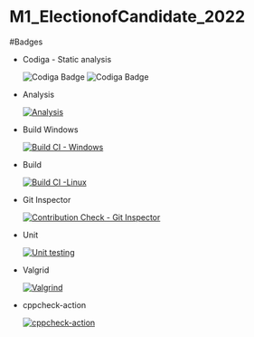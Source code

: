 # M1_ElectionofCandidate_2022
 
 #Badges

  * Codiga - Static analysis

    ![Codiga Badge](https://api.codiga.io/project/32275/score/svg)
    ![Codiga Badge](https://api.codiga.io/project/32275/status/svg)

 
 * Analysis
 
 
    [![Analysis](https://github.com/Vardhineedi/M1_ElectionofCandidate_2022/actions/workflows/Analysis.yml/badge.svg)](https://github.com/Vardhineedi/M1_ElectionofCandidate_2022/actions/workflows/Analysis.yml)

 * Build Windows
 
     [![Build CI - Windows](https://github.com/Vardhineedi/M1_ElectionofCandidate_2022/actions/workflows/Build_Windows.yml/badge.svg)](https://github.com/Vardhineedi/M1_ElectionofCandidate_2022/actions/workflows/Build_Windows.yml)
 
 * Build
 
     [![Build CI -Linux](https://github.com/Vardhineedi/M1_ElectionofCandidate_2022/actions/workflows/c-cpp.yml/badge.svg)](https://github.com/Vardhineedi/M1_ElectionofCandidate_2022/actions/workflows/c-cpp.yml)
 
 
 * Git Inspector
 
    [![Contribution Check - Git Inspector](https://github.com/Vardhineedi/M1_ElectionofCandidate_2022/actions/workflows/git_inspector.yml/badge.svg)](https://github.com/Vardhineedi/M1_ElectionofCandidate_2022/actions/workflows/git_inspector.yml)
 
 * Unit

    [![Unit testing](https://github.com/Vardhineedi/M1_ElectionofCandidate_2022/actions/workflows/unit-test.yml/badge.svg)](https://github.com/Vardhineedi/M1_ElectionofCandidate_2022/actions/workflows/unit-test.yml)


* Valgrid

    [![Valgrind](https://github.com/Vardhineedi/M1_ElectionofCandidate_2022/actions/workflows/valgrind.yml/badge.svg)](https://github.com/Vardhineedi/M1_ElectionofCandidate_2022/actions/workflows/valgrind.yml)


* cppcheck-action

    [![cppcheck-action](https://github.com/Vardhineedi/M1_ElectionofCandidate_2022/actions/workflows/cppcheck-action.yml/badge.svg)](https://github.com/Vardhineedi/M1_ElectionofCandidate_2022/actions/workflows/cppcheck-action.yml)
